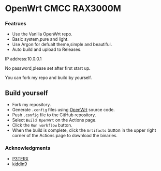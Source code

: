 # OpenWrt CMCC RAX3000M

### Featrues

+ Use the Vanilla OpenWrt repo.
+ Basic system,pure and light.
+ Use Argon for defualt theme,simple and beautiful.
+ Auto build and upload to Releases.

IP address:10.0.0.1

No password,please set after first start up.

You can fork my repo and build by yourself.


## Build yourself

- Fork my repository.
- Generate `.config` files using [OpenWrt]([https://github.com/coolsnowwolf/lede](https://github.com/openwrt/openwrt)) source code.
- Push `.config` file to the GitHub repository.
- Select `Build OpenWrt` on the Actions page.
- Click the `Run workflow` button.
- When the build is complete, click the `Artifacts` button in the upper right corner of the Actions page to download the binaries.

### Acknowledgments
- [P3TERX](https://github.com/P3TERX/Actions-OpenWrt)
- [kiddin9](https://github.com/kiddin9/OpenWrt_x86-r2s-r4s-r5s-N1)
